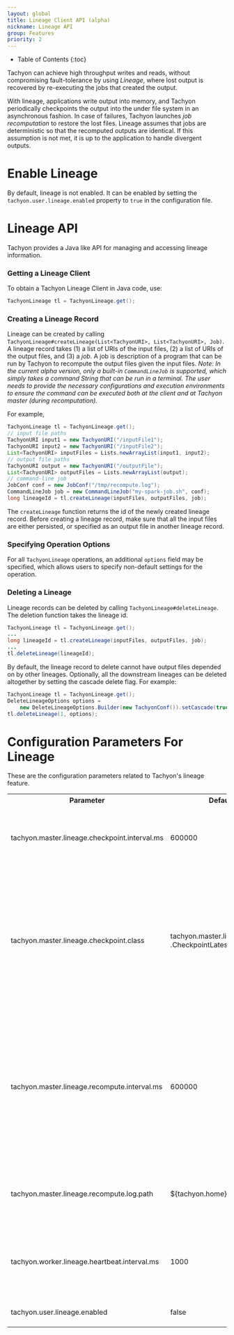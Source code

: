```yaml
---
layout: global
title: Lineage Client API (alpha)
nickname: Lineage API
group: Features
priority: 2
---
```


* Table of Contents
{:toc}

Tachyon can achieve high throughput writes and reads, without compromising fault-tolerance by using
*Lineage*, where lost output is recovered by re-executing the jobs that created the output.

With lineage, applications write output into memory, and Tachyon periodically checkpoints the output
into the under file system in an asynchronous fashion. In case of failures, Tachyon launches *job
recomputation* to restore the lost files. Lineage assumes that jobs are deterministic so that the
recomputed outputs are identical. If this assumption is not met, it is up to the application to
handle divergent outputs.

# Enable Lineage

By default, lineage is not enabled. It can be enabled by setting the 
`tachyon.user.lineage.enabled` property to `true` in the configuration file.

# Lineage API

Tachyon provides a Java like API for managing and accessing lineage information.

### Getting a Lineage Client

To obtain a Tachyon Lineage Client in Java code, use:

```java
TachyonLineage tl = TachyonLineage.get();
```

### Creating a Lineage Record

Lineage can be created by calling
`TachyonLineage#createLineage(List<TachyonURI>, List<TachyonURI>, Job)`. A lineage record takes (1)
a list of URIs of the input files, (2) a list of URIs of the output files, and (3) a *job*. A job
is description of a program that can be run by Tachyon to recompute the output files given the input 
files. *Note: In the current alpha version, only a built-in `CommandLineJob` is supported, which 
simply takes a command String that can be run in a terminal. The user needs to provide the necessary 
configurations and execution environments to ensure the command can be executed both at the client 
and at Tachyon master (during recomputation).*

For example,

```java
TachyonLineage tl = TachyonLineage.get();
// input file paths
TachyonURI input1 = new TachyonURI("/inputFile1");
TachyonURI input2 = new TachyonURI("/inputFile2");
List<TachyonURI> inputFiles = Lists.newArrayList(input1, input2);
// output file paths
TachyonURI output = new TachyonURI("/outputFile");
List<TachyonURI> outputFiles = Lists.newArrayList(output);
// command-line job
JobConf conf = new JobConf("/tmp/recompute.log");
CommandLineJob job = new CommandLineJob("my-spark-job.sh", conf);
long lineageId = tl.createLineage(inputFiles, outputFiles, job);
```

The `createLineage` function returns the id of the newly created lineage record. Before creating a
lineage record, make sure that all the input files are either persisted, or specified as an output 
file in another lineage record.

### Specifying Operation Options

For all `TachyonLineage` operations, an additional `options` field may be specified, which allows
users to specify non-default settings for the operation.

### Deleting a Lineage

Lineage records can be deleted by calling `TachyonLineage#deleteLineage`. The deletion function
takes the lineage id.

```java
TachyonLineage tl = TachyonLineage.get();
...
long lineageId = tl.createLineage(inputFiles, outputFiles, job);
...
tl.deleteLineage(lineageId);
```

By default, the lineage record to delete cannot have output files depended on by other lineages.
Optionally, all the downstream lineages can be deleted altogether by setting the cascade delete
flag. For example:

```java
TachyonLineage tl = TachyonLineage.get();
DeleteLineageOptions options =
    new DeleteLineageOptions.Builder(new TachyonConf()).setCascade(true).build();
tl.deleteLineage(1, options);
```

# Configuration Parameters For Lineage

These are the configuration parameters related to Tachyon's lineage feature.

<table class="table table-striped">
<tr><th>Parameter</th><th>Default Value</th><th>Description</th></tr>
<tr>
  <td>tachyon.master.lineage.checkpoint.interval.ms</td>
  <td>600000</td>
  <td>
  The interval (in milliseconds) between Tachyon's checkpoint scheduling.
  </td>
</tr>
<tr>
  <td>tachyon.master.lineage.checkpoint.class</td>
  <td>tachyon.master.lineage.checkpoint
    .CheckpointLatestScheduler</td>
  <td>
  The class name of the checkpoint strategy for lineage output files. The default strategy is to
  checkpoint the latest completed lineage, i.e. the lineage whose output files are completed.
  </td>
</tr>
<tr>
  <td>tachyon.master.lineage.recompute.interval.ms</td>
  <td>600000</td>
  <td>
  The interval (in milliseconds) between Tachyon's recompute execution. The executor scans the 
  all the lost files tracked by lineage, and re-executes the corresponding jobs.
  every 10 minutes.
  </td>
</tr>
<tr>
  <td>tachyon.master.lineage.recompute.log.path</td>
  <td>${tachyon.home}/logs/recompute.log</td>
  <td>
  The path to the log that the recompute executor redirects the job's stdout into.
  </td>
</tr>
<tr>
  <td>tachyon.worker.lineage.heartbeat.interval.ms</td>
  <td>1000</td>
  <td>
  The heartbeat interval (in milliseconds) between the lineage worker and lineage master.
  </td>
</tr>
<tr>
  <td>tachyon.user.lineage.enabled</td>
  <td>false</td>
  <td>
  Flag to enable lineage feature.
  </td>
</tr>
</table>
